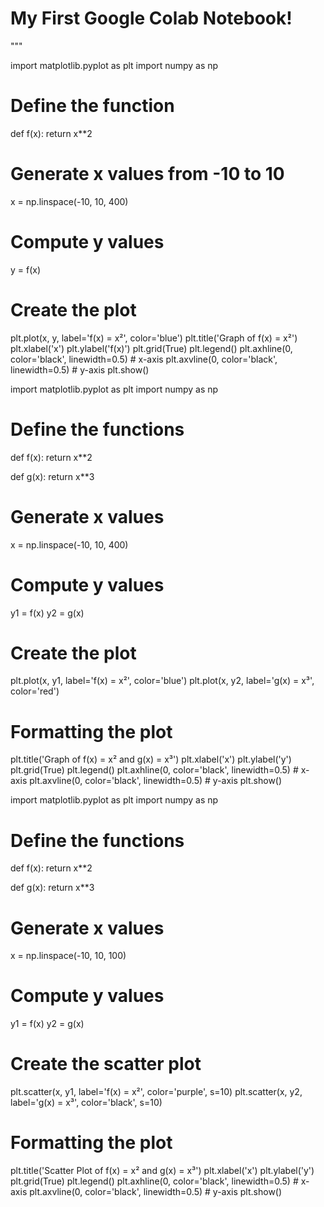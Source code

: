 # My First Google Colab Notebook!
"""

import matplotlib.pyplot as plt
import numpy as np

# Define the function
def f(x):
    return x**2

# Generate x values from -10 to 10
x = np.linspace(-10, 10, 400)

# Compute y values
y = f(x)

# Create the plot
plt.plot(x, y, label='f(x) = x²', color='blue')
plt.title('Graph of f(x) = x²')
plt.xlabel('x')
plt.ylabel('f(x)')
plt.grid(True)
plt.legend()
plt.axhline(0, color='black', linewidth=0.5)  # x-axis
plt.axvline(0, color='black', linewidth=0.5)  # y-axis
plt.show()

import matplotlib.pyplot as plt
import numpy as np

# Define the functions
def f(x):
    return x**2

def g(x):
    return x**3

# Generate x values
x = np.linspace(-10, 10, 400)

# Compute y values
y1 = f(x)
y2 = g(x)

# Create the plot
plt.plot(x, y1, label='f(x) = x²', color='blue')
plt.plot(x, y2, label='g(x) = x³', color='red')

# Formatting the plot
plt.title('Graph of f(x) = x² and g(x) = x³')
plt.xlabel('x')
plt.ylabel('y')
plt.grid(True)
plt.legend()
plt.axhline(0, color='black', linewidth=0.5)  # x-axis
plt.axvline(0, color='black', linewidth=0.5)  # y-axis
plt.show()

import matplotlib.pyplot as plt
import numpy as np

# Define the functions
def f(x):
    return x**2

def g(x):
    return x**3

# Generate x values
x = np.linspace(-10, 10, 100)

# Compute y values
y1 = f(x)
y2 = g(x)

# Create the scatter plot
plt.scatter(x, y1, label='f(x) = x²', color='purple', s=10)
plt.scatter(x, y2, label='g(x) = x³', color='black', s=10)

# Formatting the plot
plt.title('Scatter Plot of f(x) = x² and g(x) = x³')
plt.xlabel('x')
plt.ylabel('y')
plt.grid(True)
plt.legend()
plt.axhline(0, color='black', linewidth=0.5)  # x-axis
plt.axvline(0, color='black', linewidth=0.5)  # y-axis
plt.show()
